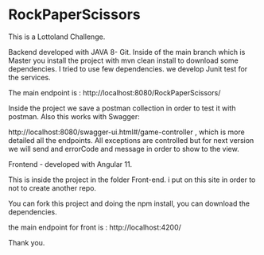 # RockPaperScissors

This is a Lottoland Challenge.

Backend developed with JAVA 8- Git.
Inside of the main branch which is Master you install the project with mvn clean install to download some dependencies. I tried to use few dependencies.
we develop Junit test for the services.
 
 The main endpoint is : http://localhost:8080/RockPaperScissors/
 
 Inside the project we save a postman collection in order to test it with postman.
 Also this works with Swagger: 
 
 http://localhost:8080/swagger-ui.html#/game-controller , which is more detailed all the endpoints. All exceptions are controlled but for next version we will send and errorCode and message in order to show to the view.


Frontend - developed with Angular 11.

This is inside the project in the folder Front-end. i put on this site in order to not to create another repo.

You can fork this project and doing the npm install, you can download the dependencies.

the main endpoint for front is : http://localhost:4200/

Thank you.
